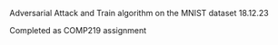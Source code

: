 Adversarial Attack and Train algorithm on the MNIST dataset    18.12.23

Completed as COMP219 assignment

